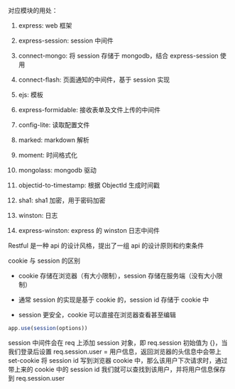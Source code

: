 
对应模块的用处：

1. express: web 框架

2. express-session: session 中间件

3. connect-mongo: 将 session 存储于 mongodb，结合 express-session 使用

4. connect-flash: 页面通知的中间件，基于 session 实现

5. ejs: 模板

6. express-formidable: 接收表单及文件上传的中间件

7. config-lite: 读取配置文件

8. marked: markdown 解析

9. moment: 时间格式化

10. mongolass: mongodb 驱动

11. objectid-to-timestamp: 根据 ObjectId 生成时间戳

12. sha1: sha1 加密，用于密码加密

13. winston: 日志

14. express-winston: express 的 winston 日志中间件


Restful 是一种 api 的设计风格，提出了一组 api 的设计原则和约束条件


cookie 与 session 的区别

- cookie 存储在浏览器（有大小限制），session 存储在服务端（没有大小限制）

- 通常 session 的实现是基于 cookie 的，session id 存储于 cookie 中

- session 更安全，cookie 可以直接在浏览器查看甚至编辑


```js
app.use(session(options))
```

session 中间件会在 req 上添加 session 对象，即 req.session 初始值为 {}，当我们登录后设置 req.session.user = 用户信息，返回浏览器的头信息中会带上 set-cookie 将 session id 写到浏览器 cookie 中，那么该用户下次请求时，通过带上来的 cookie 中的 session id 我们就可以查找到该用户，并将用户信息保存到 req.session.user
